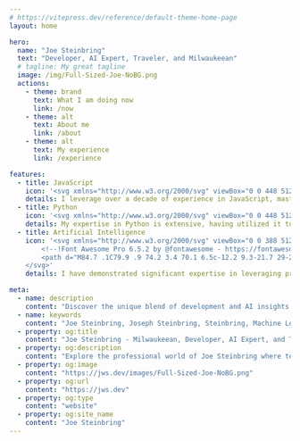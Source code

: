 ```yaml
---
# https://vitepress.dev/reference/default-theme-home-page
layout: home

hero:
  name: "Joe Steinbring"
  text: "Developer, AI Expert, Traveler, and Milwaukeean"
  # tagline: My great tagline
  image: /img/Full-Sized-Joe-NoBG.png
  actions:
    - theme: brand
      text: What I am doing now
      link: /now
    - theme: alt
      text: About me
      link: /about
    - theme: alt
      text: My experience
      link: /experience

features:
  - title: JavaScript
    icon: '<svg xmlns="http://www.w3.org/2000/svg" viewBox="0 0 448 512" style="background-color:var(--vp-c-bg-soft)"><!--!Font Awesome Free 6.5.2 by @fontawesome - https://fontawesome.com License - https://fontawesome.com/license/free Copyright 2024 Fonticons, Inc.--><path fill="var(--vp-c-text-1)" d="M0 32v448h448V32H0zm243.8 349.4c0 43.6-25.6 63.5-62.9 63.5-33.7 0-53.2-17.4-63.2-38.5l34.3-20.7c6.6 11.7 12.6 21.6 27.1 21.6 13.8 0 22.6-5.4 22.6-26.5V237.7h42.1v143.7zm99.6 63.5c-39.1 0-64.4-18.6-76.7-43l34.3-19.8c9 14.7 20.8 25.6 41.5 25.6 17.4 0 28.6-8.7 28.6-20.8 0-14.4-11.4-19.5-30.7-28l-10.5-4.5c-30.4-12.9-50.5-29.2-50.5-63.5 0-31.6 24.1-55.6 61.6-55.6 26.8 0 46 9.3 59.8 33.7L368 290c-7.2-12.9-15-18-27.1-18-12.3 0-20.1 7.8-20.1 18 0 12.6 7.8 17.7 25.9 25.6l10.5 4.5c35.8 15.3 55.9 31 55.9 66.2 0 37.8-29.8 58.6-69.7 58.6z"/></svg>'
    details: I leverage over a decade of experience in JavaScript, mastering both front-end and back-end development to deliver robust and scalable web applications. My deep technical expertise encompasses the entire JavaScript ecosystem, enabling me to architect seamless, efficient solutions that drive business success.
  - title: Python
    icon: '<svg xmlns="http://www.w3.org/2000/svg" viewBox="0 0 448 512" style="background-color:var(--vp-c-bg-soft)"><!--!Font Awesome Free 6.5.2 by @fontawesome - https://fontawesome.com License - https://fontawesome.com/license/free Copyright 2024 Fonticons, Inc.--><path fill="var(--vp-c-text-1)" d="M439.8 200.5c-7.7-30.9-22.3-54.2-53.4-54.2h-40.1v47.4c0 36.8-31.2 67.8-66.8 67.8H172.7c-29.2 0-53.4 25-53.4 54.3v101.8c0 29 25.2 46 53.4 54.3 33.8 9.9 66.3 11.7 106.8 0 26.9-7.8 53.4-23.5 53.4-54.3v-40.7H226.2v-13.6h160.2c31.1 0 42.6-21.7 53.4-54.2 11.2-33.5 10.7-65.7 0-108.6zM286.2 404c11.1 0 20.1 9.1 20.1 20.3 0 11.3-9 20.4-20.1 20.4-11 0-20.1-9.2-20.1-20.4 .1-11.3 9.1-20.3 20.1-20.3zM167.8 248.1h106.8c29.7 0 53.4-24.5 53.4-54.3V91.9c0-29-24.4-50.7-53.4-55.6-35.8-5.9-74.7-5.6-106.8 .1-45.2 8-53.4 24.7-53.4 55.6v40.7h106.9v13.6h-147c-31.1 0-58.3 18.7-66.8 54.2-9.8 40.7-10.2 66.1 0 108.6 7.6 31.6 25.7 54.2 56.8 54.2H101v-48.8c0-35.3 30.5-66.4 66.8-66.4zm-6.7-142.6c-11.1 0-20.1-9.1-20.1-20.3 .1-11.3 9-20.4 20.1-20.4 11 0 20.1 9.2 20.1 20.4s-9 20.3-20.1 20.3z"/></svg>'
    details: My expertise in Python is extensive, having utilized it to develop data-driven solutions and streamline workflows effectively across various projects. My proficiency in Python, combined with a keen understanding of libraries like Pandas and Scikit-Learn, allows me to craft high-quality, innovative software that meets complex business needs.
  - title: Artificial Intelligence
    icon: '<svg xmlns="http://www.w3.org/2000/svg" viewBox="0 0 388 512" style="background-color:var(--vp-c-bg-soft)">
        <!--!Font Awesome Pro 6.5.2 by @fontawesome - https://fontawesome.com License - https://fontawesome.com/license (Commercial License) Copyright 2024 Fonticons, Inc.-->
        <path d="M84.7 .1C79.9 .9 74.2 3.4 70.1 6.5c-12.2 9.3-21.7 29-25.7 53.6c-1.5 9.3-2.5 22.2-2.5 32c0 11.6 1.4 26.5 3.3 36.7c.4 2.3 .7 4.3 .5 4.4c-.1 .1-1.9 1.6-4 3.2c-6.9 5.5-14.8 14-20.3 21.8C11 173.1 4.2 190 1.4 208.2C.3 215.4 0 230 .9 237.2c1.9 16.6 6.9 30.7 15.5 43.5l2.8 4.2-.8 1.4c-5.7 9.6-10.6 23.6-12.9 36.9c-1.8 10.6-2 13.4-2 27.6c0 14.3 .2 17.1 1.9 27c2 11.8 6.1 24.4 10.7 32.7c1.5 2.7 5.2 8.4 5.6 8.7c.1 .1-.3 1.4-1 3c-5.3 11.6-9.8 27-11.7 39.9c-1.3 8.9-1.5 11.8-1.5 21.1c0 11.9 .7 17.8 3.2 27.3l.4 1.4H26.7 42.5l-1-1.9c-6.4-11.8-6.9-33.6-1.5-55.4c2.5-10.1 5.3-17.5 10.6-27.6l3.2-6.2v-3.8c0-3.5-.1-3.9-1.2-6.2c-.9-1.8-2.1-3.3-4.2-5.3c-3.6-3.5-6.1-7.1-8.2-11.6c-9-19.6-10.8-48.8-4.4-73.6c2.6-10.4 7-19.6 11.6-24.6c3.1-3.5 4.7-7.3 4.7-11.3c0-4.2-1.5-7.6-4.8-11.1C37.9 263 32 250.6 29.9 236.2c-3-20.5 2.4-42.8 14.7-60.5c12-17.3 28.9-28.5 47.7-31.5c4.2-.7 12.1-.6 16.5 .2c4.8 .8 7.8 .6 10.9-.9c3.8-1.8 5.7-4 8-9.2c2-4.6 3.5-7.1 7.7-12.3c5-6.2 9.8-10.4 17.5-15.5c8.8-5.8 18.9-10 28.9-12c3.6-.7 5.3-.8 12.1-.8s8.5 .1 12.1 .8c14.7 3 29.2 10.5 40.8 21.3c2.5 2.3 8.5 9.7 10.4 12.8c.7 1.2 2 3.8 2.8 5.7c2.2 5.1 4.2 7.4 8 9.2c3 1.4 6.1 1.7 10.7 1c7.3-1.2 12.9-1.1 20.1 .3c24.4 4.9 45.6 25 55.1 52c8.2 23.6 5.9 48.4-6.3 67.3c-2.1 3.2-4.1 5.8-7.1 8.9c-6.4 6.9-6.4 15.4 0 22.5c10.5 11.5 17.1 39.8 15.1 64.8c-1.3 16.5-5.5 31.2-11.4 39.5c-1 1.5-3.2 4-4.8 5.5c-2.1 2.1-3.3 3.6-4.2 5.3c-1.1 2.3-1.2 2.7-1.2 6.2v3.8l3.2 6.2c5.3 10.2 8.1 17.6 10.6 27.6c5.4 21.5 4.9 42.9-1.2 55.1c-.5 1-1 2-1 2.1s7 .2 15.6 .2H377l.4-1.6c.2-.8 .6-2.1 .8-2.9c.4-1.6 1.2-6.4 1.9-11c.6-4.6 .6-21.7 0-26.8c-2.4-18.7-6.3-33.5-12.7-47.5c-.7-1.6-1.1-2.9-1-3c.2-.1 1.2-1.6 2.3-3.2c8-12.1 12.9-27.4 15.4-47.5c.7-5.5 .7-29.4 0-34.7c-1.8-13.7-3.9-23.1-7.4-32.5c-1.5-3.9-5.4-12.2-7-14.9l-.8-1.4 2.8-4.2c8.6-12.9 13.6-26.9 15.5-43.5c.9-7.2 .6-21.8-.5-29c-2.9-18.3-9.6-35-20-49.9c-5.4-7.8-13.3-16.2-20.3-21.8c-2-1.6-3.8-3.1-4-3.2c-.2-.1 0-2.2 .5-4.4c4.4-23.2 4.3-52.1-.4-74.7c-4-19.7-11.4-35.4-20.9-44.4C314 2.6 306.3-.5 297.1 .1c-21.2 1.2-38.4 25.7-45.1 64.2c-1.1 6.2-2.1 13.5-2.1 15.5c0 .8-.1 1.4-.3 1.4s-1.6-.7-3.2-1.7C230 69.8 211.8 64.6 194 64.6s-36 5.2-52.4 14.9c-1.5 .9-3 1.7-3.2 1.7s-.3-.6-.3-1.4c0-2.1-1-9.6-2.1-15.5C129.9 29.7 115.9 6.8 97.2 1C94.6 .3 87.3-.3 84.7 .1zm6.2 29.9c5.3 4.2 11.2 16.2 14.6 29.6c.6 2.4 1.3 5.2 1.5 6.2c.1 1 .6 3.2 .9 5c1.4 7.8 2.1 16.2 2.2 26.5l0 10.1-2.5 3.7L105 115H99c-6.9 0-13.8 .9-20.4 2.6c-2.4 .6-4.6 1.2-5.1 1.3c-.7 .1-.8-.1-1.2-3.1c-2.2-16.4-2.1-34.5 .3-49.5c2.6-16.8 8.8-32 14.8-36.5c1.4-1.1 1.7-1 3.3 .3zm209.6-.3c3.6 2.7 7.6 9.8 10.6 18.9c6 18.2 7.7 43.3 4.5 67.1c-.4 3-.5 3.2-1.2 3.1c-.4-.1-2.7-.7-5.1-1.3c-6.6-1.8-13.5-2.6-20.4-2.6H283l-2.5-3.8-2.5-3.7 0-10.1c.1-14.3 1.4-25.4 4.6-37.8c3.3-13.3 9.3-25.3 14.5-29.5c1.7-1.3 1.9-1.4 3.4-.3zm-112.2 185c-8 .8-10.1 1.1-14 1.8c-6.2 1.3-14.5 4.2-20.3 7c-20.1 9.8-33.9 26.2-38.1 45.1c-.8 3.7-1 5-1 11.3c0 6.2 .1 7.6 .9 11.2c5.6 24.7 28.4 43 57.9 46.3c6.4 .7 34 .7 40.4 0c23.7-2.7 44-15.5 53.2-33.5c2.4-4.8 3.6-7.9 4.7-12.8c.8-3.6 .9-4.9 .9-11.2c0-6.3-.1-7.6-1-11.3c-6.1-27.5-32.8-49.1-65.5-53.3c-4.3-.5-15.4-1-18.2-.7zm13.7 20c10.9 1.2 21.9 5.1 30.7 11c4.7 3.2 11.4 9.8 14.3 14.1c3.5 5.4 5.5 10.8 6.5 17.5c.4 3.1 .2 5.4-.9 10.3c-1.7 7.4-7.1 15-14.3 20.4c-3.4 2.5-10.4 6-14.7 7.4c-8.2 2.6-13.5 3.1-32.5 2.9c-12.4-.1-14.6-.2-18.2-.9c-12.2-2.3-21.8-7.1-28.8-14.5c-5.7-6-8.2-11.4-9.6-20.2c-.6-4.1 .6-10.8 2.9-16.5c2.9-6.9 10.4-15.6 17.8-20.5c8.6-5.7 19.9-9.8 30.3-10.9c4-.4 12.5-.4 16.5 0zM180 261.6c-2.8 1.5-4.7 5.3-4.2 8.2c.7 3.1 3.3 6.1 7.5 8.7c2.2 1.4 2.4 1.5 2.5 2.9c.1 .8-.2 3.1-.6 5.2c-.4 2-.8 4.2-.8 4.7c0 1.6 1.5 4.2 3.1 5.4c1.4 1.1 1.6 1.1 5.4 1.2c3.5 .1 4.2 0 5.6-.6c3.6-1.8 4.5-5 3.2-11.2c-1.1-5.2-.9-6 1.9-7.6c2.9-1.7 6-4.7 6.9-6.7c1.8-3.9 .1-8.2-3.7-10.3c-1-.5-2.1-.7-3.9-.7c-2.7 0-4.4 .6-7.6 2.6l-1.8 1.1-1.1-.7c-4.7-2.8-5.5-3.1-8.3-3.1c-2 0-3.1 .2-4.1 .7zM90.7 218.9c-6.5 2.1-11.4 6.8-13.9 13.6c-1.2 3.2-1.8 8.3-1.3 11.1c1.2 6.6 6.6 12.6 12.8 14.2c7.7 2 13.5 .7 18.6-4.4c3-2.9 4.6-5.4 6.2-9.6c1.2-2.9 1.2-3.4 1.2-7.5l0-4.4-1.5-3.2c-2.5-5-6.9-8.7-12.1-10.1c-2.9-.7-7.6-.7-10.1 .1zm196.3-.1c-5 1.4-9.5 5.1-11.9 10l-1.5 3.2 0 4.4c0 4.1 .1 4.6 1.2 7.5c1.6 4.1 3.2 6.7 6.2 9.6c5.1 5.1 10.9 6.4 18.6 4.4c4.4-1.2 8.9-4.9 11-9.3c1.8-3.7 2.3-6.4 1.7-10.6c-1.4-9.7-7-16.7-15.4-19.1c-2.5-.7-7.2-.7-9.9 0z" fill="var(--vp-c-text-1)" />
    </svg>'
    details: I have demonstrated significant expertise in leveraging products like Ollama to enhance AI-driven projects, showcasing my ability to integrate cutting-edge conversational models effectively. My deep understanding of these platforms enables me to develop sophisticated AI solutions that significantly improve user interaction and business processes.

meta:
  - name: description
    content: "Discover the unique blend of development and AI insights with Joe Steinbring, your guide to the world of coding, AI innovations, and global traveling experiences."
  - name: keywords
    content: "Joe Steinbring, Joseph Steinbring, Steinbring, Machine Learning, AI, Artificial Intelligence, Milwaukee Developer, Milwaukee, Vue.js, Vue, React, AngularJS, JavaScript, Ollama, Travel"
  - property: og:title
    content: "Joe Steinbring - Milwaukeean, Developer, AI Expert, and Traveler"
  - property: og:description
    content: "Explore the professional world of Joe Steinbring where technology meets adventure. Dive into articles on AI, software development, and travel experiences."
  - property: og:image
    content: "https://jws.dev/images/Full-Sized-Joe-NoBG.png"
  - property: og:url
    content: "https://jws.dev"
  - property: og:type
    content: "website"
  - property: og:site_name
    content: "Joe Steinbring"
---
```


